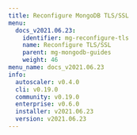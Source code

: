 ```yaml
---
title: Reconfigure MongoDB TLS/SSL
menu:
  docs_v2021.06.23:
    identifier: mg-reconfigure-tls
    name: Reconfigure TLS/SSL
    parent: mg-mongodb-guides
    weight: 46
menu_name: docs_v2021.06.23
info:
  autoscaler: v0.4.0
  cli: v0.19.0
  community: v0.19.0
  enterprise: v0.6.0
  installer: v2021.06.23
  version: v2021.06.23
---
```


